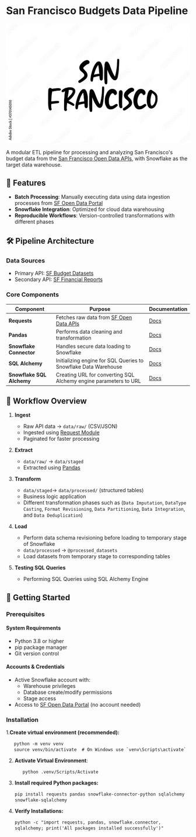 # San Francisco Budgets Data Pipeline  

![San Francisco](docs/images/san_francisco.jpg)  

A modular ETL pipeline for processing and analyzing San Francisco's budget data from the [San Francisco Open Data APIs](https://datasf.org/opendata/), with Snowflake as the target data warehouse.

## 📌 Features
- **Batch Processing**: Manually executing data using data ingestion processes from [SF Open Data Portal](https://data.sfgov.org/)
- **Snowflake Integration**: Optimized for cloud data warehousing
- **Reproducible Workflows**: Version-controlled transformations with different phases

## 🛠️ Pipeline Architecture  

### Data Sources
- Primary API: [SF Budget Datasets](https://data.sfgov.org/City-Management-and-Ethics/Budget/xdgd-c79v)
- Secondary API: [SF Financial Reports](https://data.sfgov.org/City-Management-and-Ethics/Financial-Reports/7j6h-6b2q)

### Core Components
| Component               | Purpose                                                                      | Documentation |
|-------------------------|------------------------------------------------------------------------------|---------------|
| **Requests**            | Fetches raw data from [SF Open Data APIs](https://dev.socrata.com/foundry/data.sfgov.org) | [Docs](https://requests.readthedocs.io/) |
| **Pandas**              | Performs data cleaning and transformation                                    | [Docs](https://pandas.pydata.org/docs/) |
| **Snowflake Connector** | Handles secure data loading to Snowflake                                     | [Docs](https://docs.snowflake.com/en/user-guide/python-connector.html) |
| **SQL Alchemy**         | Initializing engine for SQL Queries to Snowflake Data Warehouse              | [Docs](https://docs.sqlalchemy.org/en/20/intro.html) |
| **Snowflake SQL Alchemy** | Creating URL for converting SQL Alchemy engine parameters to URL           | [Docs](https://docs.snowflake.com/en/developer-guide/python-connector/sqlalchemy) |

## 🔄 Workflow Overview
1. **Ingest**
   - Raw API data → `data/raw/` (CSV/JSON)
   - Ingested using [Request Module](https://requests.readthedocs.io/)
   - Paginated for faster processing

1. **Extract**  
   - `data/raw/` → `data/staged`
   - Extracted using [Pandas](https://pandas.pydata.org/docs/)

2. **Transform**  
   - `data/staged`→ `data/processed/` (structured tables)
   - Business logic application
   - Different transformation phases such as (`Data Imputation`, `DataType Casting`, `Format Revisioning`, `Data Partitioning`, `Data Integration`, and `Data Deduplication`)

3. **Load**
   - Perform data schema revisioning before loading to temporary stage of Snowflake
   - `data/processed` → `@processed_datasets`
   - Load datasets from temporary stage to corresponding tables

4. **Testing SQL Queries**
   - Performing SQL Queries using SQL Alchemy Engine

## 🚀 Getting Started

### Prerequisites

#### System Requirements
- Python 3.8 or higher
- pip package manager
- Git version control

#### Accounts & Credentials
- Active Snowflake account with:
  - Warehouse privileges
  - Database create/modify permissions
  - Stage access
- Access to [SF Open Data Portal](https://data.sfgov.org/) (no account needed)

### Installation

1.**Create virtual environment (recommended):**
   ```
      python -m venv venv
      source venv/bin/activate  # On Windows use `venv\Scripts\activate`
   ```

2. **Activate Virtual Environment**:
   ```
      python .venv/Scripts/Activate
   ```

3. **Install required Python packages:**
   ```
   pip install requests pandas snowflake-connector-python sqlalchemy snowflake-sqlalchemy
   ```

4. **Verify Installations:**
   ```
   python -c "import requests, pandas, snowflake.connector, sqlalchemy; print('All packages installed successfully')"
   ```